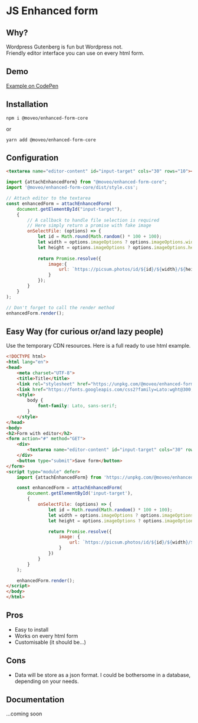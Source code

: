 # JS Enhanced form

## Why?
Wordpress Gutenberg is fun but Wordpress not.  
Friendly editor interface you can use on every html form.

## Demo
[Example on CodePen](https://codepen.io/mrjeanjean/pen/VwxXqNg)

## Installation
```
npm i @moveo/enhanced-form-core
```
or
```
yarn add @moveo/enhanced-form-core
```
## Configuration
```html
<textarea name="editor-content" id="input-target" cols="30" rows="10"></textarea>
```
```js
import {attachEnhancedForm} from "@moveo/enhanced-form-core";
import '@moveo/enhanced-form-core/dist/style.css';

// Attach editor to the textarea
const enhancedForm = attachEnhancedForm(
    document.getElementById("input-target"),
    {
        // A callback to handle file selection is required
        // Here simply return a promise with fake image
        onSelectFile: (options) => {
            let id = Math.round(Math.random() * 100 + 100);
            let width = options.imageOptions ? options.imageOptions.width : 500;
            let height = options.imageOptions ? options.imageOptions.height : 500;
            
            return Promise.resolve({
                image:{
                    url: `https://picsum.photos/id/${id}/${width}/${height}`
                }
            });
        }
    }
);

// Don't forget to call the render method
enhancedForm.render();
```

## Easy Way (for curious or/and lazy people)
Use the temporary CDN resources. Here is a full ready to use html example.
```html
<!DOCTYPE html>
<html lang="en">
<head>
    <meta charset="UTF-8">
    <title>Title</title>
    <link rel="stylesheet" href="https://unpkg.com/@moveo/enhanced-form-core@0.1.4/dist/style.css">
    <link href="https://fonts.googleapis.com/css2?family=Lato:wght@300;400;700&display=swap" rel="stylesheet">
    <style>
        body {
            font-family: Lato, sans-serif;
        }
    </style>
</head>
<body>
<h2>Form with editor</h2>
<form action="#" method="GET">
    <div>
        <textarea name="editor-content" id="input-target" cols="30" rows="10"></textarea>
    </div>
    <button type="submit">Save form</button>
</form>
<script type="module" defer>
    import {attachEnhancedForm} from 'https://unpkg.com/@moveo/enhanced-form-core@0.1.4/dist/enhancedForm.js';

    const enhancedForm = attachEnhancedForm(
        document.getElementById('input-target'),
        {
            onSelectFile: (options) => {
                let id = Math.round(Math.random() * 100 + 100);
                let width = options.imageOptions ? options.imageOptions.width : 500;
                let height = options.imageOptions ? options.imageOptions.height : 500;

                return Promise.resolve({
                    image: {
                        url: `https://picsum.photos/id/${id}/${width}/${height}`
                    }
                })
            }
        }
    );

    enhancedForm.render();
</script>
</body>
</html>
```

## Pros
- Easy to install
- Works on every html form
- Customisable (it should be...)

## Cons
- Data will be store as a json format. I could be bothersome in a database, depending on your needs.

## Documentation
...coming soon

